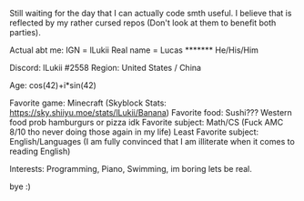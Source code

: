 Still waiting for the day that I can actually code smth useful. I believe that is reflected by my rather cursed repos (Don't look at them to benefit both parties). 

Actual abt me:
IGN = lLukii
Real name = Lucas *******
He/His/Him

Discord: lLukii #2558
Region: United States / China

Age: cos(42)+i*sin(42)

Favorite game: Minecraft (Skyblock Stats: https://sky.shiiyu.moe/stats/lLukii/Banana)
Favorite food: Sushi??? Western food prob hamburgurs or pizza idk
Favorite subject: Math/CS (Fuck AMC 8/10 tho never doing those again in my life)
Least Favorite subject: English/Languages (I am fully convinced that I am illiterate when it comes to reading English)


Interests: Programming, Piano, Swimming, im boring lets be real. 

bye :)



